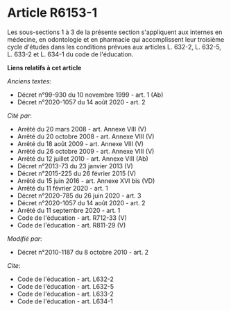 # Article R6153-1

Les sous-sections 1 à 3 de la présente section s'appliquent aux internes en médecine, en odontologie et en pharmacie qui
accomplissent leur troisième cycle d'études dans les conditions prévues aux articles L. 632-2, 
L. 632-5, L. 633-2 et L. 634-1 du code de l'éducation.

**Liens relatifs à cet article**

_Anciens textes_:

  - Décret n°99-930 du 10 novembre 1999 - art. 1 (Ab)
  - Décret n°2020-1057 du 14 août 2020 - art. 2

_Cité par_:

  - Arrêté du 20 mars 2008 - art. Annexe VIII (V)
  - Arrêté du 20 octobre 2008 - art. Annexe VIII (V)
  - Arrêté du 18 août 2009 - art. Annexe VIII (V)
  - Arrêté du 26 octobre 2009 - art. Annexe VIII (V)
  - Arrêté du 12 juillet 2010 - art. Annexe VIII (Ab)
  - Décret n°2013-73 du 23 janvier 2013 (V)
  - Décret n°2015-225 du 26 février 2015 (V)
  - Arrêté du 15 juin 2016 - art. Annexe XVI bis (VD)
  - Arrêté du 11 février 2020 - art. 1
  - Décret n°2020-785 du 26 juin 2020 - art. 3
  - Décret n°2020-1057 du 14 août 2020 - art. 2
  - Arrêté du 11 septembre 2020 - art. 1
  - Code de l'éducation - art. R712-33 (V)
  - Code de l'éducation - art. R811-29 (V)

_Modifié par_:

  - Décret n°2010-1187 du 8 octobre 2010 - art. 2

_Cite_:

  - Code de l'éducation - art. L632-2
  - Code de l'éducation - art. L632-5
  - Code de l'éducation - art. L633-2
  - Code de l'éducation - art. L634-1
